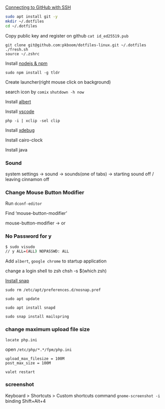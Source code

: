 [Connecting to GitHub with SSH](https://docs.github.com/en/free-pro-team@latest/github/authenticating-to-github/connecting-to-github-with-ssh)

```sh
sudo apt install git -y
mkdir ~/.dotfiles
cd ~/.dotfiles
```

Copy public key and register on github
`cat id_ed25519.pub`

```
git clone git@github.com:pkboom/dotfiles-linux.git ~/.dotfiles
./fresh.sh
source ~/.zshrc
```

Install [nodejs & npm](https://github.com/nodesource/distributions/blob/master/README.md)

`sudo npm install -g tldr`

Create launcher(right mouse click on background)

search icon by `comix`
`shutdown -h now`

Install [albert](https://albertlauncher.github.io/docs/installing)

Install [vscode](https://code.visualstudio.com/download)

`php -i | xclip -sel clip`

Install [xdebug](https://xdebug.org/wizard.php)

Install cairo-clock

Install java

### Sound

system settings → sound → sounds(one of tabs) → starting sound off / leaving cinnamon off

### Change Mouse Button Modifier

Run `dconf-editor`

Find ‘mouse-button-modifier’

mouse-button-modifier -> <super> or <meta>

### No Password for y

```bash
$ sudo visudo
// y ALL=(ALL) NOPASSWD: ALL
```

Add `albert`, `google chrome` to startup application

change a login shell to zsh
chsh -s \$(which zsh)

[Install snap](https://snapcraft.io/docs/installing-snap-on-linux-mint)

`sudo rm /etc/apt/preferences.d/nosnap.pref`

`sudo apt update`

`sudo apt install snapd`

`sudo snap install mailspring`

### change maximum upload file size

`locate php.ini`

open `/etc/php/*.*/fpm/php.ini`

```
upload_max_filesize = 100M
post_max_size = 100M
```

`valet restart`

### screenshot

Keyboard > Shortcuts > Custom shortcuts
command
`gnome-screenshot -i`
binding
Shift+Alt+4
